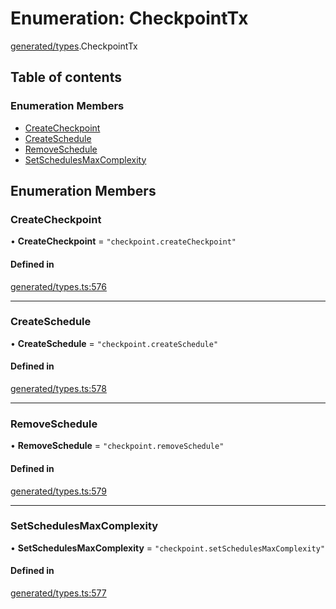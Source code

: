 # Enumeration: CheckpointTx

[generated/types](../wiki/generated.types).CheckpointTx

## Table of contents

### Enumeration Members

- [CreateCheckpoint](../wiki/generated.types.CheckpointTx#createcheckpoint)
- [CreateSchedule](../wiki/generated.types.CheckpointTx#createschedule)
- [RemoveSchedule](../wiki/generated.types.CheckpointTx#removeschedule)
- [SetSchedulesMaxComplexity](../wiki/generated.types.CheckpointTx#setschedulesmaxcomplexity)

## Enumeration Members

### CreateCheckpoint

• **CreateCheckpoint** = ``"checkpoint.createCheckpoint"``

#### Defined in

[generated/types.ts:576](https://github.com/PolymeshAssociation/polymesh-sdk/blob/f8a937f04/src/generated/types.ts#L576)

___

### CreateSchedule

• **CreateSchedule** = ``"checkpoint.createSchedule"``

#### Defined in

[generated/types.ts:578](https://github.com/PolymeshAssociation/polymesh-sdk/blob/f8a937f04/src/generated/types.ts#L578)

___

### RemoveSchedule

• **RemoveSchedule** = ``"checkpoint.removeSchedule"``

#### Defined in

[generated/types.ts:579](https://github.com/PolymeshAssociation/polymesh-sdk/blob/f8a937f04/src/generated/types.ts#L579)

___

### SetSchedulesMaxComplexity

• **SetSchedulesMaxComplexity** = ``"checkpoint.setSchedulesMaxComplexity"``

#### Defined in

[generated/types.ts:577](https://github.com/PolymeshAssociation/polymesh-sdk/blob/f8a937f04/src/generated/types.ts#L577)

